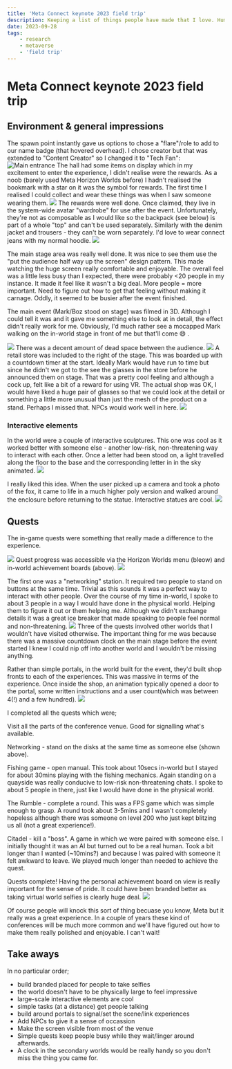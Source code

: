 ```yaml
---
title: 'Meta Connect keynote 2023 field trip'
description: Keeping a list of things people have made that I love. Humans don't count.
date: 2023-09-28
tags:
    - research
    - metaverse
    - 'field trip'
---
```


# Meta Connect keynote 2023 field trip

## Environment & general impressions

The spawn point instantly gave us options to chose a "flare"/role to add to our name badge (that hovered overhead). I chose creator but that was extended to "Content Creator" so I changed it to "Tech Fan":
![Main entrance](https://hackmd.io/_uploads/BJKxl2zg6.jpg "The main entrance")
The hall had some items on display which in my excitement to enter the experience, I didn't realise were the rewards. As a noob (barely used Meta Horizon Worlds before) I hadn't realised the bookmark with a star on it was the symbol for rewards. The first time I realised I could collect and wear these things was when I saw someone wearing them.
![](https://hackmd.io/_uploads/ryoegnzl6.jpg)
The rewards were well done. Once claimed, they live in the system-wide avatar "wardrobe" for use after the event. Unfortunately, they're not as composable as I would like so the backpack (see below) is part of a whole "top" and can't be used separately. Similarly with the denim jacket and trousers - they can't be worn separately. I'd love to wear connect jeans with my normal hoodie.
![](https://hackmd.io/_uploads/H1DxghfgT.jpg)

The main stage area was really well done. It was nice to see them use the "put the audience half way up the screen" design pattern. This made watching the huge screen really comfortable and enjoyable. The overall feel was a little less busy than I expected, there were probably <20 people in my instance. It made it feel like it wasn't a big deal. More people = more important. Need to figure out how to get that feeling without making it carnage. Oddly, it seemed to be busier after the event finished.

The main event (Mark/Boz stood on stage) was filmed in 3D. Although I could tell it was and it gave me something else to look at in detail, the effect didn't really work for me. Obviously, I'd much rather see a mocapped Mark walking on the in-world stage in front of me but that'll come :smile: .

![](https://hackmd.io/_uploads/r1hee2GlT.jpg)
There was a decent amount of dead space between the audience.
![](https://hackmd.io/_uploads/BJhgxhMla.jpg)
A retail store was included to the right of the stage. This was boarded up with a countdown timer at the start. Ideally Mark would have run to time but since he didn't we got to the see the glasses in the store before he announced them on stage. That was a pretty cool feeling and although a cock up, felt like a bit of a reward for using VR. The actual shop was OK, I would have liked a huge pair of glasses so that we could look at the detail or something a little more unusual than just the mesh of the product on a stand. Perhaps I missed that. NPCs would work well in here.
![](https://hackmd.io/_uploads/rJ8p86zlT.jpg)

### Interactive elements
In the world were a couple of interactive sculptures. This one was cool as it worked better with someone else - another low-risk, non-threatening way to interact with each other. Once a letter had been stood on, a light travelled along the floor to the base and the corresponding letter in in the sky animated.
![](https://hackmd.io/_uploads/SJnee3fep.jpg)

I really liked this idea. When the user picked up a camera and took a photo of the fox, it came to life in a much higher poly version and walked around the enclosure before returning to the statue. Interactive statues are cool.
![](https://hackmd.io/_uploads/SJUC7pfeT.jpg)

## Quests
The in-game quests were something that really made a difference to the experience.

![](https://hackmd.io/_uploads/Sk5xghfea.jpg)
Quest progress was accessible via the Horizon Worlds menu (bleow) and in-world achievement boards (above).
![](https://hackmd.io/_uploads/r13lx3fxT.jpg)

The first one was a "networking" station. It required two people to stand on buttons at the same time. Trivial as this sounds it was a perfect way to interact with other people. Over the course of my time in-world, I spoke to about 3 people in a way I would have done in the physical world. Helping them to figure it out or them helping me. Although we didn't exchange details it was a great ice breaker that made speaking to people feel normal and non-threatening.
![](https://hackmd.io/_uploads/HyillnGea.jpg)
Three of the quests involved other worlds that I wouldn't have visited otherwise. The important thing for me was because there was a massive countdown clock on the main stage before the event started I knew I could nip off into another world and I wouldn't be missing anything.

Rather than simple portals, in the world built for the event, they'd built shop fronts to each of the experiences. This was massive in terms of the experience. Once inside the shop, an animation typically opened a door to the portal, some written instructions and a user count(which was between 4(!) and a few hundred).
![](https://hackmd.io/_uploads/ByhglhGe6.jpg)

I completed all the quests which were;

Visit all the parts of the conference venue. Good for signalling what's available.

Networking - stand on the disks at the same time as someone else (shown above).

Fishing game - open manual. This took about 10secs in-world but I stayed for about 30mins playing with the fishing mechanics. Again standing on a quayside was really conducive to low-risk non-threatening chats. I spoke to about 5 people in there, just like I would have done in the physical world.

The Rumble - complete a round. This was a FPS game which was simple enough to grasp. A round took about 3-5mins and I wasn't completely hopeless although there was someone on level 200 who just kept blitzing us all (not a great experience!).

Citadel - kill a "boss". A game in which we were paired with someone else. I initially thought it was an AI but turned out to be a real human. Took a bit longer than I wanted (~10mins?) and because I was paired with someone it felt awkward to leave. We played much longer than needed to achieve the quest.

Quests complete! Having the personal achievement board on view is really important for the sense of pride. It could have been branded better as taking virtual world selfies is clearly huge deal.
![](https://hackmd.io/_uploads/H1tex2Gga.jpg)

Of course people will knock this sort of thing becuase you know, Meta but it really was a great experience. In a couple of years these kind of conferences will be much more common and we'll have figured out how to make them really polished and enjoyable. I can't wait!

## Take aways
In no particular order;
- build branded placed for people to take selfies
- the world doesn't have to be physically large to feel impressive
- large-scale interactive elements are cool
- simple tasks (at a distance) get people talking
- build around portals to signal/set the scene/link experiences
- Add NPCs to give it a sense of occassion
- Make the screen visible from most of the venue
- Simple quests keep people busy while they wait/linger around afterwards.
- A clock in the secondary worlds would be really handy so you don't miss the thing you came for.